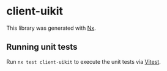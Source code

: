 # client-uikit

This library was generated with [Nx](https://nx.dev).

## Running unit tests

Run `nx test client-uikit` to execute the unit tests via [Vitest](https://vitest.dev/).
